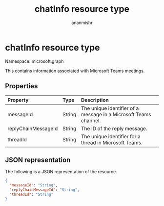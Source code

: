 ﻿---
title: "chatInfo resource type"
description: "Information about a message in Microsoft Teams."
author: "ananmishr"
localization_priority: Normal
ms.prod: "cloud-communications"
doc_type: resourcePageType
---

# chatInfo resource type

Namespace: microsoft.graph

This contains information associated with Microsoft Teams meetings.

## Properties

| Property            | Type   | Description                                                      |
| :------------------ | :----- | :--------------------------------------------------------------- |
| messageId           | String | The unique identifier of a message in a Microsoft Teams channel. |
| replyChainMessageId | String | The ID of the reply message.                                     |
| threadId            | String | The unique identifier for a thread in Microsoft Teams.           |

## JSON representation

The following is a JSON representation of the resource.

<!-- {
  "blockType": "resource",
  "optionalProperties": [

  ],
  "@odata.type": "microsoft.graph.chatInfo"
}-->

```json
{
  "messageId": "String",
  "replyChainMessageId": "String",
  "threadId": "String"
}
```

<!-- uuid: 8fcb5dbc-d5aa-4681-8e31-b001d5168d79
2015-10-25 14:57:30 UTC -->

<!--
{
  "type": "#page.annotation",
  "description": "chatInfo resource",
  "keywords": "",
  "section": "documentation",
  "tocPath": "",
  "suppressions": []
}
-->
